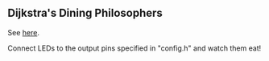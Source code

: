 Dijkstra's Dining Philosophers
------------------------------

See [here](https://en.wikipedia.org/wiki/Dining_philosophers_problem).

Connect LEDs to the output pins specified in "config.h" and watch them eat!
